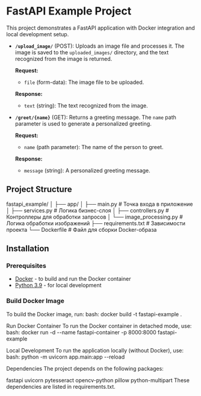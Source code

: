 # FastAPI Example Project

This project demonstrates a FastAPI application with Docker integration and local development setup.

- **`/upload_image/`** (POST): Uploads an image file and processes it. The image is saved to the `uploaded_images/` directory, and the text recognized from the image is returned.
  
  **Request:**
  - `file` (form-data): The image file to be uploaded.
  
  **Response:**
  - `text` (string): The text recognized from the image.

- **`/greet/{name}`** (GET): Returns a greeting message. The `name` path parameter is used to generate a personalized greeting.
  
  **Request:**
  - `name` (path parameter): The name of the person to greet.
  
  **Response:**
  - `message` (string): A personalized greeting message.

## Project Structure
fastapi_example/
│
├── app/
│   ├── main.py              # Точка входа в приложение
│   ├── services.py          # Логика бизнес-слоя
│   ├── controllers.py       # Контроллеры для обработки запросов
│   └── image_processing.py  # Логика обработки изображений
├── requirements.txt         # Зависимости проекта
└── Dockerfile               # Файл для сборки Docker-образа

## Installation

### Prerequisites

- [Docker](https://docs.docker.com/get-docker/) - to build and run the Docker container
- [Python 3.9](https://www.python.org/downloads/) - for local development

### Build Docker Image

To build the Docker image, run:
bash: docker build -t fastapi-example .


Run Docker Container
To run the Docker container in detached mode, use:
bash: docker run -d --name fastapi-container -p 8000:8000 fastapi-example

Local Development
To run the application locally (without Docker), use:
bash: python -m uvicorn app.main:app --reload


Dependencies
The project depends on the following packages:

fastapi
uvicorn
pytesseract
opencv-python
pillow
python-multipart
These dependencies are listed in requirements.txt.
